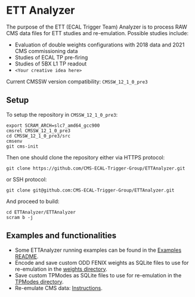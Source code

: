 # ETT Analyzer

The purpose of the ETT (ECAL Trigger Team) Analyzer is to process RAW CMS data files for ETT studies and re-emulation. Possible studies include: 
- Evaluation of double weights configurations with 2018 data and 2021 CMS commissioning data
- Studies of ECAL TP pre-firing
- Studies of 5BX L1 TP readout
- `<Your creative idea here>` 

Current CMSSW version compatibility: `CMSSW_12_1_0_pre3`

## Setup

To setup the repository in `CMSSW_12_1_0_pre3`:

	export SCRAM_ARCH=slc7_amd64_gcc900 
	cmsrel CMSSW_12_1_0_pre3
	cd CMSSW_12_1_0_pre3/src
	cmsenv
	git cms-init
	
Then one should clone the repository either via HTTPS protocol:

	git clone https://github.com/CMS-ECAL-Trigger-Group/ETTAnalyzer.git
	
or SSH protocol:
	
	git clone git@github.com:CMS-ECAL-Trigger-Group/ETTAnalyzer.git
	
And proceed to build:
	
	cd ETTAnalyzer/ETTAnalyzer
	scram b -j  
	
## Examples and functionalities 

- Some ETTAnalyzer running examples can be found in the [Examples README](Examples.md).
- Encode and save custom ODD FENIX weights as SQLite files to use for re-emulation in the [weights directory](https://github.com/CMS-ECAL-Trigger-Group/ETTAnalyzer/tree/main/ETTAnalyzer/weights).
- Save custom TPModes as SQLite files to use for re-emulation in the [TPModes directory](https://github.com/CMS-ECAL-Trigger-Group/ETTAnalyzer/tree/main/ETTAnalyzer/TPModes).
- Re-emulate CMS data: [Instructions](https://github.com/CMS-ECAL-Trigger-Group/ETTAnalyzer/blob/main/Reemulation.md).
